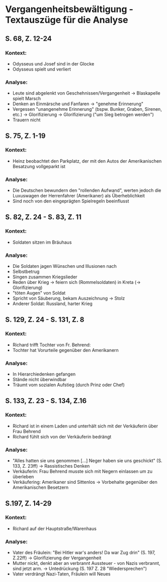 # Vergangenheitsbewältigung - Textauszüge für die Analyse



## S. 68, Z. 12-24

### Kontext:
* Odysseus und Josef sind in der Glocke
* Odysseus spielt und verliert

### Analyse:
* Leute sind abgelenkt von Geschehnissen/Vergangenheit → Blaskapelle spielt Marsch
* Denken an Einmärsche und Fanfaren → "genehme Erinnerung"
* Vergessen "unangenehme Erinnerung" (bspw. Bunker, Graben, Sirenen, etc.) → Glorifizierung → Glorifizierung ("um Sieg betrogen werden")
* Trauern nicht

## S. 75, Z. 1-19

### Kontext:
* Heinz beobachtet den Parkplatz, der mit den Autos der Amerikanischen Besatzung vollgeparkt ist

### Analyse:
* Die Deutschen bewundern den "rollenden Aufwand", werten jedoch die Luxuswagen der Herrenfahrer (Amerikaner) als Überheblichkeit
* Sind noch von den eingeprägten Spielregeln beeinflusst

## S. 82, Z. 24 - S. 83, Z. 11

### Kontext:
* Soldaten sitzen im Bräuhaus

### Analyse:
* Die Soldaten jagen Wünschen und Illusionen nach
* Selbstbetrug
* Singen zusammen Kriegslieder
* Reden über Krieg → feiern sich (Rommelsoldaten) in Kreta (→ Glorifizierung)
* "töten Augen" von Soldat
* Spricht von Säuberung, bekam Auszeichnung → Stolz
* Anderer Soldat: Russland, harter Krieg

## S. 129, Z. 24 - S. 131, Z. 8

### Kontext:
* Richard trifft Tochter von Fr. Behrend:
* Tochter hat Vorurteile gegenüber den Amerikanern

### Analyse:
* In Hierarchiedenken gefangen
* Stände nicht überwindbar
* Träumt vom sozialen Aufstieg (durch Prinz oder Chef)

## S. 133, Z. 23 - S. 134, Z.16

### Kontext:
* Richard ist in einem Laden und unterhält sich mit der Verkäuferin über Frau Behrend
* Richard fühlt sich von der Verkäuferin bedrängt

### Analyse:
* "Alles hatten sie uns genommen [...] Neger haben sie uns geschickt" (S. 133, Z. 23ff) → Rassistisches Denken
* Verkäuferin: Frau Behrend musste sich mit Negern einlassen um zu überleben
* Verkäufering: Amerikaner sind Sittenlos → Vorbehalte gegenüber den Amerikanischen Besetzern

## S.197, Z. 14-29

### Kontext:
* Richard auf der Hauptstraße/Warenhaus

### Analyse:
* Vater des Fräulein: "Bei Hitler war's anders! Da war Zug drin" (S. 197, Z.22ff) → Glorifizierung der Vergangenheit
* Mutter nickt, denkt aber an verbrannt Aussteuer - von Nazis verbrannt, sind jetzt arm. → Untedrückung (S. 197 Z. 28 "Wiedersprechen")
* Vater verdrängt Nazi-Taten, Fräulein will Neues

